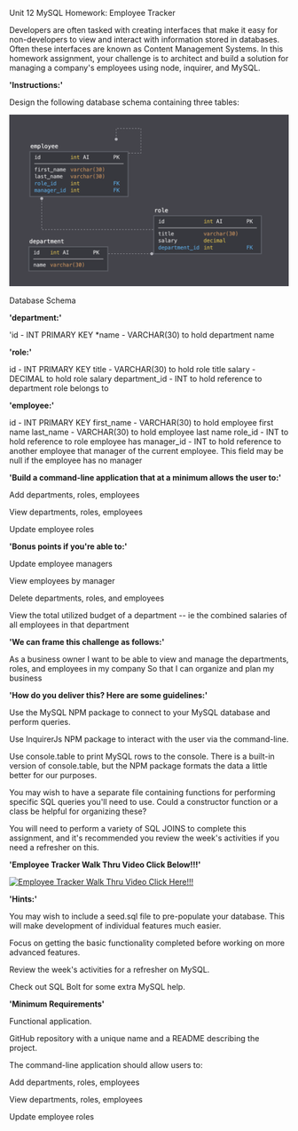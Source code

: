 Unit 12 MySQL Homework: Employee Tracker

Developers are often tasked with creating interfaces that make it easy for non-developers to view and interact with information stored in databases. Often these interfaces are known as Content Management Systems. In this homework assignment, your challenge is to architect and build a solution for managing a company's employees using node, inquirer, and MySQL.

**'Instructions:'**

Design the following database schema containing three tables:

![Three Table Schema](./Assets/schema.png)

Database Schema

**'department:'**

'id - INT PRIMARY KEY
*name - VARCHAR(30) to hold department name

**'role:'**

id - INT PRIMARY KEY
title - VARCHAR(30) to hold role title
salary - DECIMAL to hold role salary
department_id - INT to hold reference to department role belongs to

**'employee:'**

id - INT PRIMARY KEY
first_name - VARCHAR(30) to hold employee first name
last_name - VARCHAR(30) to hold employee last name
role_id - INT to hold reference to role employee has
manager_id - INT to hold reference to another employee that manager of the current employee. This field may be null if the employee has no manager

**'Build a command-line application that at a minimum allows the user to:'**

Add departments, roles, employees

View departments, roles, employees

Update employee roles

**'Bonus points if you're able to:'**

Update employee managers

View employees by manager

Delete departments, roles, and employees

View the total utilized budget of a department -- ie the combined salaries of all employees in that department

**'We can frame this challenge as follows:'**

As a business owner
I want to be able to view and manage the departments, roles, and employees in my company
So that I can organize and plan my business

**'How do you deliver this? Here are some guidelines:'**

Use the MySQL NPM package to connect to your MySQL database and perform queries.

Use InquirerJs NPM package to interact with the user via the command-line.

Use console.table to print MySQL rows to the console. There is a built-in version of console.table, but the NPM package formats the data a little better for our purposes.

You may wish to have a separate file containing functions for performing specific SQL queries you'll need to use. Could a constructor function or a class be helpful for organizing these?

You will need to perform a variety of SQL JOINS to complete this assignment, and it's recommended you review the week's activities if you need a refresher on this.

**'Employee Tracker Walk Thru Video Click Below!!!'**

[![Employee Tracker Walk Thru Video Click Here!!!](./Assets/Untitled_%20May%207%2C%202023%207_51%20AM.gif)](https://drive.google.com/file/d/1BpFmiRM_5j4CsrLnxI3cx-w915oDKIGi/preview)

<!-- ![Employee Tracker gif](./Assets/Untitled_%20May%207%2C%202023%207_51%20AM.gif) -->


**'Hints:'**

You may wish to include a seed.sql file to pre-populate your database. This will make development of individual features much easier.

Focus on getting the basic functionality completed before working on more advanced features.

Review the week's activities for a refresher on MySQL.

Check out SQL Bolt for some extra MySQL help.

**'Minimum Requirements'**

Functional application.

GitHub repository with a unique name and a README describing the project.

The command-line application should allow users to:

Add departments, roles, employees

View departments, roles, employees

Update employee roles




